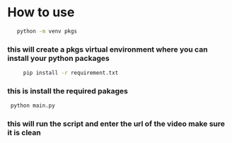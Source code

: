 # How to use

```bash 
   python -m venv pkgs 
```
### this will create a pkgs virtual environment where you can install your python packages


```bash
     pip install -r requirement.txt
```
### this is install the required pakages


```bash
 python main.py
```
### this will run the script and enter the url of the video make sure it is clean